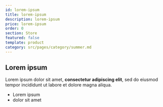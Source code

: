 ```yaml
---
id: lorem-ipsum
title: lorem-ipsum
description: lorem-ipsum
price: lorem-ipsum
order: 0
section: Store
featured: false
template: product
category: src/pages/category/summer.md
---
```

## Lorem ipsum

Lorem ipsum dolor sit amet, **consectetur adipiscing elit**, sed do eiusmod tempor incididunt ut labore et dolore magna aliqua.

- Lorem ipsum
- dolor sit amet